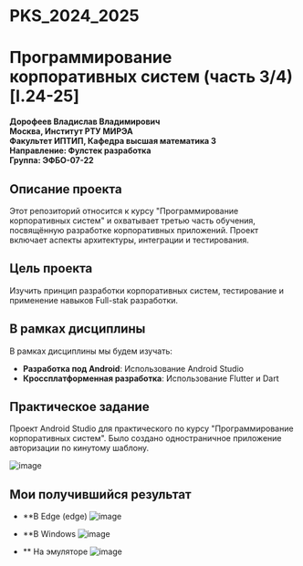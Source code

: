 # PKS_2024_2025
# Программирование корпоративных систем (часть 3/4) [I.24-25]

**Дорофеев Владислав Владимирович**  
**Москва, Институт РТУ МИРЭА**  
**Факультет ИПТИП, Кафедра высшая математика 3**  
**Направление: Фулстек разработка**  
**Группа: ЭФБО-07-22**

## Описание проекта

Этот репозиторий относится к курсу "Программирование корпоративных систем" и охватывает третью часть обучения, посвящённую разработке корпоративных приложений. Проект включает аспекты архитектуры, интеграции и тестирования.

## Цель проекта

Изучить принцип разработки корпоративных систем, тестирование и применение навыков Full-stak разработки.

## В рамках дисциплины

В рамках дисциплины мы будем изучать:

- **Разработка под Android**: Использование Android Studio 
- **Кроссплатформенная разработка**: Использование Flutter и Dart

## Практическое задание

Проект Android Studio для практического по курсу "Программирование корпоративных систем". Было создано одностраничное приложение авторизации по кинутому шаблону. 

![image](https://github.com/user-attachments/assets/a504a325-937e-4bb2-b7ae-60f7dbf28355)

## Мои получившийся результат 

- **В Edge (edge)
 ![image](https://github.com/user-attachments/assets/f904faae-cf5f-4190-b9d4-0ade653fd7ad)

- **В Windows
  ![image](https://github.com/user-attachments/assets/e023b4a0-86f6-44a6-8fff-1d9134ddc71b)
  
- ** На эмуляторе
 ![image](https://github.com/user-attachments/assets/8147a1a6-578e-40f7-ad7c-45e0bec37a36)
